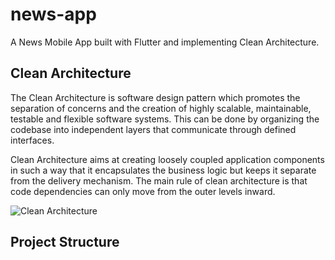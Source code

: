 # news-app
A News Mobile App built with Flutter and implementing Clean Architecture.

## Clean Architecture
The Clean Architecture is software design pattern which promotes the separation of concerns 
and the creation of highly scalable, maintainable, testable and flexible software systems. 
This can be done by organizing the codebase into independent layers that communicate through 
defined interfaces. 

Clean Architecture aims at creating loosely coupled application components  in such a way that 
it encapsulates the business logic but keeps it separate from the delivery mechanism. The main 
rule of clean architecture is that code dependencies can only move from the outer levels inward.

![Clean Architecture](https://blog.cleancoder.com/uncle-bob/images/2012-08-13-the-clean-architecture/CleanArchitecture.jpg "Clean Architecture Diagram")

## Project Structure

